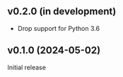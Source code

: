 v0.2.0 (in development)
-----------------------
- Drop support for Python 3.6

v0.1.0 (2024-05-02)
-------------------
Initial release

